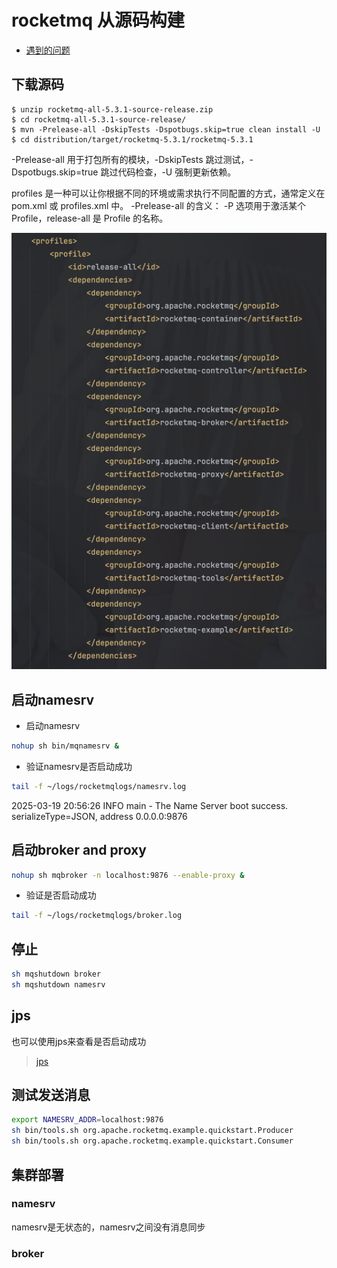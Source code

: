 # rocketmq 从源码构建 

- [遇到的问题](./problems.md)

## 下载源码
```shell
$ unzip rocketmq-all-5.3.1-source-release.zip
$ cd rocketmq-all-5.3.1-source-release/
$ mvn -Prelease-all -DskipTests -Dspotbugs.skip=true clean install -U
$ cd distribution/target/rocketmq-5.3.1/rocketmq-5.3.1
```

-Prelease-all 用于打包所有的模块，-DskipTests 跳过测试，-Dspotbugs.skip=true 跳过代码检查，-U 强制更新依赖。

profiles 是一种可以让你根据不同的环境或需求执行不同配置的方式，通常定义在 pom.xml 或 profiles.xml 中。
-Prelease-all 的含义： -P 选项用于激活某个 Profile，release-all 是 Profile 的名称。

![img.png](assets/profile.png)

## 启动namesrv
- 启动namesrv 
```bash  
nohup sh bin/mqnamesrv &
```
- 验证namesrv是否启动成功 
```bash 
tail -f ~/logs/rocketmqlogs/namesrv.log
 ```
2025-03-19 20:56:26 INFO main - The Name Server boot success. serializeType=JSON, address 0.0.0.0:9876

## 启动broker and proxy 
```bash
nohup sh mqbroker -n localhost:9876 --enable-proxy &
```
- 验证是否启动成功
```bash 
tail -f ~/logs/rocketmqlogs/broker.log
```
## 停止
```bash
sh mqshutdown broker
sh mqshutdown namesrv
```

## jps 

也可以使用jps来查看是否启动成功
> [jps](/java/basic/jdk/jps.md)

## 测试发送消息
```bash
export NAMESRV_ADDR=localhost:9876
sh bin/tools.sh org.apache.rocketmq.example.quickstart.Producer
sh bin/tools.sh org.apache.rocketmq.example.quickstart.Consumer
```


## 集群部署

### namesrv

namesrv是无状态的，namesrv之间没有消息同步

### broker
